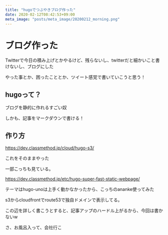 ```yaml
---
title: "hugoでつぶやきブログ作った"
date: 2020-02-12T08:42:53+09:00
meta_image: "posts/meta_image/20200212_morning.png"
---
```


# ブログ作った
Twitterで今日の積み上げとかやるけど、残らないし、twitterだと細かいこと書けないし、ブログにした

やった事とか、困ったこととか、ツイート感覚で書いていこうと思う！


## hugoって？
ブログを静的に作れるすごい奴

しかも、記事をマークダウンで書ける！

## 作り方
https://dev.classmethod.jp/cloud/hugo-s3/

これをそのままやった

一部こっちも見ている。

https://dev.classmethod.jp/etc/hugo-super-fast-static-webpage/

テーマはhugo-unoは上手く動かなかったから、こっちのananke使ってみた

s3からcloudfrontでroute53で独自ドメインで表示してる。

この辺を詳しく書こうとすると、記事アップのハードル上がるから、今回は書かないw

さ、お風呂入って、会社行こ